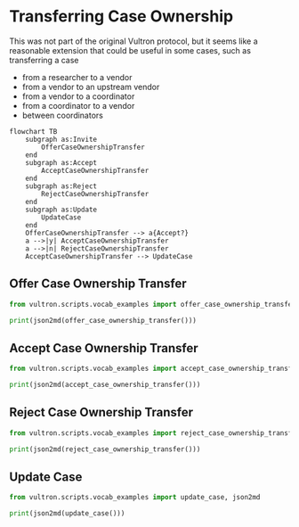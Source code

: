 # Transferring Case Ownership

This was not part of the original Vultron protocol, but it seems like a
reasonable extension that could be useful in some cases, such as transferring a
case

- from a researcher to a vendor
- from a vendor to an upstream vendor
- from a vendor to a coordinator
- from a coordinator to a vendor
- between coordinators

```mermaid
flowchart TB
    subgraph as:Invite
        OfferCaseOwnershipTransfer
    end
    subgraph as:Accept
        AcceptCaseOwnershipTransfer
    end
    subgraph as:Reject
        RejectCaseOwnershipTransfer
    end
    subgraph as:Update
        UpdateCase
    end
    OfferCaseOwnershipTransfer --> a{Accept?}
    a -->|y| AcceptCaseOwnershipTransfer
    a -->|n| RejectCaseOwnershipTransfer
    AcceptCaseOwnershipTransfer --> UpdateCase
```

## Offer Case Ownership Transfer

```python exec="true" idprefix=""
from vultron.scripts.vocab_examples import offer_case_ownership_transfer, json2md

print(json2md(offer_case_ownership_transfer()))
```

## Accept Case Ownership Transfer

```python exec="true" idprefix=""
from vultron.scripts.vocab_examples import accept_case_ownership_transfer, json2md

print(json2md(accept_case_ownership_transfer()))
```

## Reject Case Ownership Transfer

```python exec="true" idprefix=""
from vultron.scripts.vocab_examples import reject_case_ownership_transfer, json2md

print(json2md(reject_case_ownership_transfer()))
```

## Update Case

```python exec="true" idprefix=""
from vultron.scripts.vocab_examples import update_case, json2md

print(json2md(update_case()))
```
